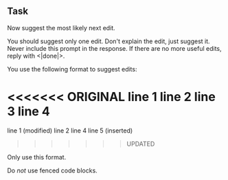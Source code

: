 ## Task

Now suggest the most likely next edit.

You should suggest only one edit.
Don't explain the edit, just suggest it.
Never include this prompt in the response.
If there are no more useful edits, reply with <|done|>.

You use the following format to suggest edits:

<<<<<<< ORIGINAL
line 1
line 2
line 3
line 4
=======
line 1 (modified)
line 2
line 4
line 5 (inserted)
>>>>>>> UPDATED

Only use this format.

Do *not* use fenced code blocks.

